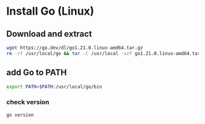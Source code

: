 # Install Go (Linux)

## Download and extract

```bash
wget https://go.dev/dl/go1.21.0.linux-amd64.tar.gz
rm -rf /usr/local/go && tar -C /usr/local -xzf go1.21.0.linux-amd64.tar.gz
```

## add Go to PATH

```bash
export PATH=$PATH:/usr/local/go/bin
```

### check version
```bash
go version
```
